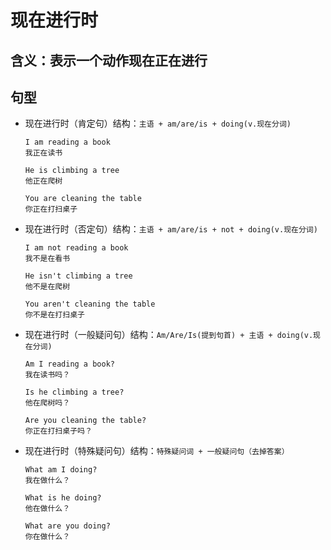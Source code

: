 # 现在进行时

## 含义：表示一个动作现在正在进行

## 句型

- 现在进行时（肯定句）结构：`主语 + am/are/is + doing(v.现在分词)`

  ```
  I am reading a book
  我正在读书

  He is climbing a tree
  他正在爬树

  You are cleaning the table
  你正在打扫桌子
  ```

- 现在进行时（否定句）结构：`主语 + am/are/is + not + doing(v.现在分词)`

  ```
  I am not reading a book
  我不是在看书

  He isn't climbing a tree
  他不是在爬树

  You aren't cleaning the table
  你不是在打扫桌子
  ```

- 现在进行时（一般疑问句）结构：`Am/Are/Is(提到句首) + 主语 + doing(v.现在分词)`

  ```
  Am I reading a book?
  我在读书吗？

  Is he climbing a tree?
  他在爬树吗？

  Are you cleaning the table?
  你正在打扫桌子吗？
  ```

- 现在进行时（特殊疑问句）结构：`特殊疑问词 + 一般疑问句（去掉答案）`

  ```
  What am I doing?
  我在做什么？

  What is he doing?
  他在做什么？

  What are you doing?
  你在做什么？
  ```
